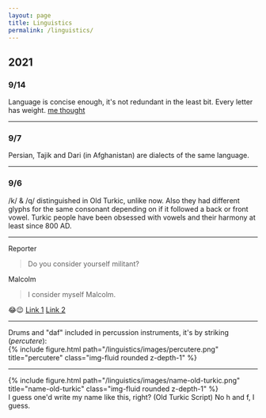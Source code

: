 ```yaml
---
layout: page
title: Linguistics
permalink: /linguistics/
---
```


## 2021

### 9/14

Language is concise enough, it's not redundant in the least bit. Every letter has weight. [me thought](https://youtu.be/_K-L9uhsBLM?t=7)

---

### 9/7

Persian, Tajik and Dari (in Afghanistan) are dialects of the same language.

---

### 9/6

/k/ & /q/ distinguished in Old Turkic, unlike now. Also they had different glyphs for the same consonant
depending on if it followed a back or front vowel. Turkic people have been obsessed with vowels and their
harmony at least since 800 AD.

---

Reporter
> Do you consider yourself militant?

Malcolm
> I consider myself Malcolm.

:joy::wink: [Link 1](https://youtu.be/56MFtl7WGHk) [Link 2](https://youtu.be/zn_67oRe_-A?t=178)

---

<div class="caption">
    Drums and "daf" included in percussion instruments, it's by striking (<i>percutere</i>):
</div>
<div class="row">
    <div class="col-sm mt-3 mt-md-0 text-center">
        {% include figure.html path="/linguistics/images/percutere.png" title="percutere" class="img-fluid rounded z-depth-1" %}
    </div>
</div>

---

<div class="row">
    <div class="col-sm mt-3 mt-md-0 text-center">
        {% include figure.html path="/linguistics/images/name-old-turkic.png" title="name-old-turkic" class="img-fluid rounded z-depth-1" %}
    </div>
</div>
<div class="caption">
    I guess one'd write my name like this, right? (Old Turkic Script)  
    No h and f, I guess.
</div>

